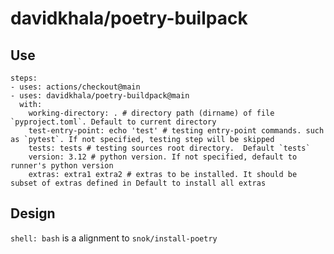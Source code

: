 # davidkhala/poetry-builpack

## Use

```
steps:
- uses: actions/checkout@main
- uses: davidkhala/poetry-buildpack@main
  with:
    working-directory: . # directory path (dirname) of file `pyproject.toml`. Default to current directory
    test-entry-point: echo 'test' # testing entry-point commands. such as `pytest`. If not specified, testing step will be skipped
    tests: tests # testing sources root directory.  Default `tests`
    version: 3.12 # python version. If not specified, default to runner's python version
    extras: extra1 extra2 # extras to be installed. It should be subset of extras defined in Default to install all extras
```

## Design
`shell: bash` is a alignment to `snok/install-poetry`
